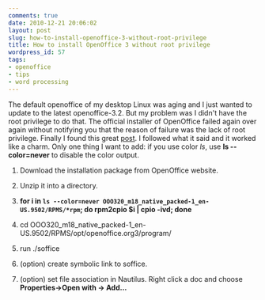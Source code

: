 ```yaml
---
comments: true
date: 2010-12-21 20:06:02
layout: post
slug: how-to-install-openoffice-3-without-root-privilege
title: How to install OpenOffice 3 without root privilege
wordpress_id: 57
tags:
- openoffice
- tips
- word processing
---
```


The default openoffice of my desktop Linux was aging and I just wanted to update to the latest openoffice-3.2. But my problem was I didn't have the root privilege to do that. The official installer of OpenOffice failed again over again without notifying you that the reason of failure was the lack of root privilege. Finally I found this great [post](http://www.oooforum.org/forum/viewtopic.phtml?t=26173). I followed what it said and it worked like a charm. Only one thing I want to add: if you use color _ls_, use **ls --color=never** to disable the color output.



	
  1. Download the installation package from OpenOffice website.

	
  2. Unzip it into a directory.

	
  3. **for i in `ls --color=never OOO320_m18_native_packed-1_en-US.9502/RPMS/*rpm`; do rpm2cpio $i | cpio -ivd; done**

	
  4. cd OOO320_m18_native_packed-1_en-US.9502/RPMS/opt/openoffice.org3/program/

	
  5. run ./soffice

	
  6. (option) create symbolic link to soffice.

	
  7. (option) set file association in Nautilus. Right click a doc and choose **Properties->Open with -> Add...**


